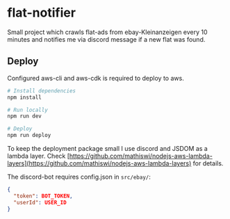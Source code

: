 # flat-notifier

Small project which crawls flat-ads from ebay-Kleinanzeigen every 10 minutes and notifies me via discord message if a new flat was found.

## Deploy

Configured aws-cli and aws-cdk is required to deploy to aws. 

```bash
# Install dependencies
npm install

# Run locally
npm run dev

# Deploy
npm run deploy
```

To keep the deployment package small I use discord and JSDOM as a lambda layer. Check [https://github.com/mathiswi/nodejs-aws-lambda-layers](https://github.com/mathiswi/nodejs-aws-lambda-layers) for details.

The discord-bot requires config.json in `src/ebay/`:

```json
{
  "token": BOT_TOKEN,
  "userId": USER_ID
}
```

